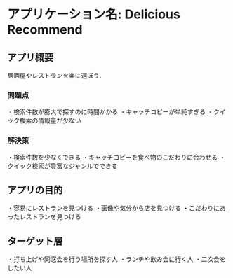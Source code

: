 # アプリケーション名: Delicious Recommend
## アプリ概要
居酒屋やレストランを楽に選ぼう.
### 問題点
・検索件数が膨大で探すのに時間かかる
・キャッチコピーが単純すぎる
・クイック検索の情報量が少ない

### 解決策
・検索件数を少なくできる
・キャッチコピーを食べ物のこだわりに合わせる
・クイック検索が豊富なジャンルでできる

## アプリの目的
・容易にレストランを見つける
・画像や気分から店を見つける
・こだわりにあったレストランを見つける

## ターゲット層
・打ち上げや同窓会を行う場所を探す人
・ランチや飲み会に行く人
・二次会をしたい人
